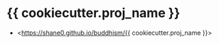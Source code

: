 # {{ cookiecutter.proj_name }}

- <<https://shane0.github.io/buddhism/{{> cookiecutter.proj_name }}>
